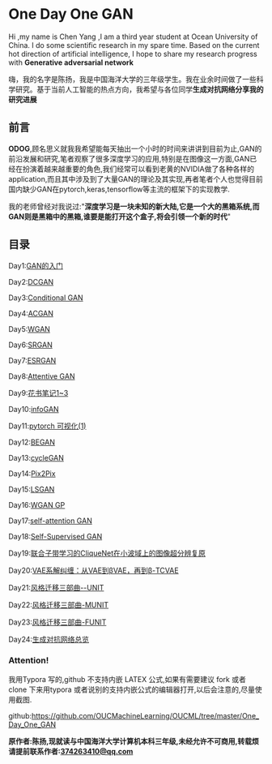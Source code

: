 # One Day One GAN

Hi ,my name is Chen Yang ,I am a third year student at Ocean University of China. I do some scientific research in my spare time. Based on the current hot direction of artificial intelligence, I hope to share my research progress with **Generative adversarial network**

嗨，我的名字是陈扬，我是中国海洋大学的三年级学生。我在业余时间做了一些科学研究。基于当前人工智能的热点方向，我希望与各位同学**生成对抗网络分享我的研究进展**

## 前言

**ODOG**,顾名思义就我我希望能每天抽出一个小时的时间来讲讲到目前为止,GAN的前沿发展和研究,笔者观察了很多深度学习的应用,特别是在图像这一方面,GAN已经在扮演着越来越重要的角色,我们经常可以看到老黄的NVIDIA做了各种各样的application,而且其中涉及到了大量GAN的理论及其实现,再者笔者个人也觉得目前国内缺少GAN在pytorch,keras,tensorflow等主流的框架下的实现教学.

我的老师曾经对我说过:"**深度学习是一块未知的新大陆,它是一个大的黑箱系统,而GAN则是黑箱中的黑箱,谁要是能打开这个盒子,将会引领一个新的时代**"

## 目录

Day1:[GAN的入门](https://github.com/OUCMachineLearning/OUCML/tree/master/One_Day_One_GAN/day1)

Day2:[DCGAN](https://github.com/OUCMachineLearning/OUCML/tree/master/One_Day_One_GAN/day2)

Day3:[Conditional GAN](https://github.com/OUCMachineLearning/OUCML/tree/master/One_Day_One_GAN/day3)

Day4:[ACGAN](<https://github.com/OUCMachineLearning/OUCML/tree/master/One_Day_One_GAN/day4>)

Day5:[WGAN](https://github.com/OUCMachineLearning/OUCML/tree/master/One_Day_One_GAN/day5)

Day6:[SRGAN](https://github.com/OUCMachineLearning/OUCML/tree/master/One_Day_One_GAN/day6)

Day7:[ESRGAN](https://github.com/OUCMachineLearning/OUCML/tree/master/One_Day_One_GAN/day7)

Day8:[Attentive GAN](https://github.com/OUCMachineLearning/OUCML/tree/master/One_Day_One_GAN/day8)

Day9:[花书笔记1~3](https://github.com/OUCMachineLearning/OUCML/tree/master/One_Day_One_GAN/day9)

Day10:[infoGAN](https://github.com/OUCMachineLearning/OUCML/tree/master/One_Day_One_GAN/day10)

Day11:[pytorch 可视化(1)](https://github.com/OUCMachineLearning/OUCML/tree/master/One_Day_One_GAN/day11)

Day12:[BEGAN](https://github.com/OUCMachineLearning/OUCML/tree/master/One_Day_One_GAN/day12)

Day13:[cycleGAN](https://github.com/OUCMachineLearning/OUCML/tree/master/One_Day_One_GAN/day13)

Day14:[Pix2Pix](https://github.com/OUCMachineLearning/OUCML/tree/master/One_Day_One_GAN/day14)

Day15:[LSGAN](https://github.com/OUCMachineLearning/OUCML/tree/master/One_Day_One_GAN/day15) 

Day16:[WGAN GP](https://github.com/OUCMachineLearning/OUCML/tree/master/One_Day_One_GAN/day16)

Day17:[self-attention GAN](https://github.com/OUCMachineLearning/OUCML/tree/master/One_Day_One_GAN/day17)

Day18:[Self-Supervised GAN](https://github.com/OUCMachineLearning/OUCML/tree/masterOne_Day_One_GAN/day18)

Day19:[联合子带学习的CliqueNet在小波域上的图像超分辨复原](https://github.com/OUCMachineLearning/OUCML/tree/master/One_Day_One_GAN/day19)

Day20:[VAE系解纠缠：从VAE到βVAE，再到β-TCVAE](https://github.com/OUCMachineLearning/OUCML/tree/master/One_Day_One_GAN/day20)

Day21:[风格迁移三部曲--UNIT](https://github.com/OUCMachineLearning/OUCML/tree/master/One_Day_One_GAN/day21)

Day22:[风格迁移三部曲-MUNIT](https://github.com/OUCMachineLearning/OUCML/tree/master/One_Day_One_GAN/day22)

Day23:[风格迁移三部曲-FUNIT](https://github.com/OUCMachineLearning/OUCML/tree/master/One_Day_One_GAN/day23)

Day24:[生成对抗网络总览](https://github.com/OUCMachineLearning/OUCML/blob/master/One_Day_One_GAN/day24/Advanced%20Topics%20in%20GANs.md)

### Attention!

我用Typora 写的,github 不支持内嵌 LATEX 公式,如果有需要建议 fork 或者 clone 下来用typora 或者说别的支持内嵌公式的编辑器打开,以后会注意的,尽量使用截图.

github:https://github.com/OUCMachineLearning/OUCML/tree/master/One_Day_One_GAN

**原作者:陈扬,现就读与中国海洋大学计算机本科三年级,未经允许不可商用,转载烦请提前联系作者:374263410@qq.com**

